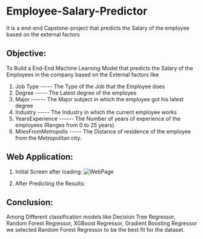 # Employee-Salary-Predictor
It is a end-end Capstone-project that predicts the Salary of the employee based on the external factors

## Objective:
To Build a End-End Machine Learning Model that predicts the Salary of the Employees in the company based on the External factors like

1. Job Type ----- The Type of the Job that the Employee does
2. Degree ----- The Latest degree of the employee
3. Major ------ The Major subject in which the employee got his latest degree
4. Industry ----- The Industry in which the current employee works
5. YearsExperience ------ The Number of years of experience of the employees (Ranges from 0 to 25 years).
6. MilesFromMetropolis ----- The Distance of residence of the employee from the Metropolitan city.

## Web Application:
1. Initial Screen after loading:
![WebPage](https://user-images.githubusercontent.com/97951338/180864217-bd9accff-d735-4854-9310-031f912acc2d.png)

2. After Predicting the Results:



## Conclusion:
Among Different classification models like Decision Tree Regressor, Random Forest Regressor, XGBoost Regressor, Gradient Boosting Regressor we selected Random Forest Regressor to be the best fit for the dataset.
